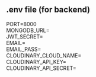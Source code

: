 .env file (for backend)
----------------------------------------------------
PORT=8000 <br>
MONGODB_URL= <br>
JWT_SECRET= <br>
EMAIL= <br>
EMAIL_PASS= <br>
CLOUDINARY_CLOUD_NAME= <br>
CLOUDINARY_API_KEY= <br>
CLOUDINARY_API_SECRET= <br>
